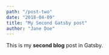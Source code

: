 ```yaml
---
path: "/post-two"
date: "2018-04-09"
title: "My Second Gatsby post"
author: "Jane Doe"
---
```


This is my **second blog** post in Gatsby.
